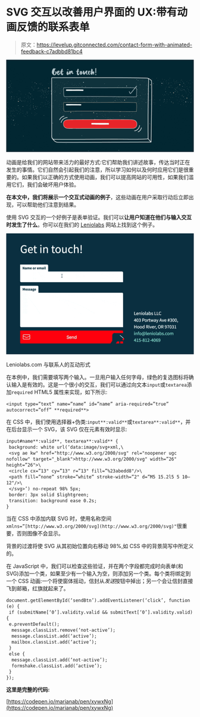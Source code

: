 # SVG 交互以改善用户界面的 UX:带有动画反馈的联系表单

> 原文：<https://levelup.gitconnected.com/contact-form-with-animated-feedback-c7adbbd81bc4>

![](img/b764f48837625dcc4a330b50237f3d0e.png)

动画是给我们的网站带来活力的最好方式:它们帮助我们讲述故事，传达当时正在发生的事情。它们自然会引起我们的注意，所以学习如何以及何时应用它们是很重要的。如果我们以正确的方式使用动画，我们可以提高网站的可用性，如果我们滥用它们，我们会破坏用户体验。

**在本文中，我们将展示一个交互式动画的例子**，这些动画在用户采取行动后立即出现，可以帮助他们注意到结果。

使用 SVG 交互的一个好例子是表单验证。我们可以**让用户知道在他们与输入交互时发生了什么**。你可以在我们的 [Leniolabs](http://leniolabs.com) 网站上找到这个例子。

![](img/0dea4ff3e168cdce5a682b18eff3ebd8.png)

Leniolabs.com 与联系人的互动形式

在本例中，我们需要填写两个输入。一旦用户输入任何字母，绿色的复选图标将确认输入是有效的。这是一个很小的交互，我们可以通过向文本`input`或`textarea`添加`required` HTML5 属性来实现，如下所示:

```
<input type=”text” name=”name” id=”name” aria-required=”true” autocorrect=”off” **required**>
```

在 CSS 中，我们使用选择器+伪类:`input**:valid**`或`textarea**:valid**`，并在后台显示一个 SVG，该 SVG 仅在元素有效时显示:

```
input#name**:valid**, textarea**:valid** {
 background: white url(‘data:image/svg+xml,\
 <svg ae kw" href="http://www.w3.org/2000/svg" rel="noopener ugc nofollow" target="_blank">http://www.w3.org/2000/svg" width=”26" height=”26">\
 <circle cx=”13" cy=”13" r=”13" fill=”%23abedd8"/>\
 <path fill=”none” stroke=”white” stroke-width=”2" d=”M5 15.2l5 5 10–12"/>\
 </svg>’) no-repeat 98% 5px;
 border: 3px solid $lightgreen;
 transition: background ease 0.2s;
}
```

当在 CSS 中添加内联 SVG 时，使用名称空间`xmlns=”[http://www.w3.org/2000/svg](http://www.w3.org/2000/svg)"`很重要，否则图像不会显示。

背景的过渡将使 SVG 从其初始位置向右移动 98%,如 CSS 中的背景简写中所定义的。

在 JavaScript 中，我们可以检查这些验证，并在两个字段都完成时向表单(和 SVG)添加一个类，如果至少有一个输入为空，则添加另一个类。每个类将绑定到一个 CSS 动画:一个将使窗体摇动，信封从*发送*按钮中掉出；另一个会让信封直接飞到邮箱，红旗就起来了。

```
document.getElementById(‘sendBtn’).addEventListener(‘click’, function (e) { 
 if (submitName[‘0’].validity.valid && submitText[‘0’].validity.valid) {
 e.preventDefault();
  message.classList.remove(‘not-active’);
  message.classList.add(‘active’);
  mailbox.classList.add(‘active’);
 }
 else {
  message.classList.add(‘not-active’);
  formshake.classList.add(‘active’);
 }
});
```

**这里是完整的代码:**

[https://codepen.io/marianab/pen/xywxNg](https://codepen.io/marianab/pen/xywxNg)